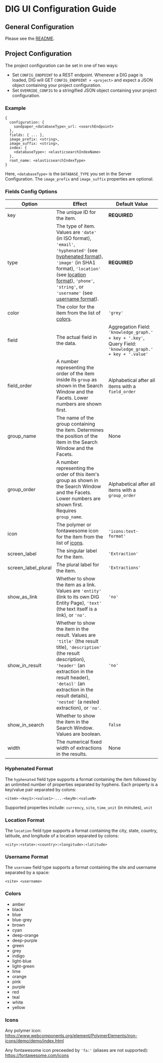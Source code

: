 # DIG UI Configuration Guide

## General Configuration

Please see the [README](https://github.com/NextCenturyCorporation/dig-ui#server-configuration-local).

## Project Configuration

The project configuration can be set in one of two ways:
- Set `CONFIG_ENDPOINT` to a REST endpoint.  Whenever a DIG page is loaded, DIG will GET `CONFIG_ENDPOINT + <project>` and expect a JSON object containing your project configuration.
- Set `OVERRIDE_CONFIG` to a stringified JSON object containing your project configuration.

### Example

```
{
  configuration: {
    sandpaper_<databaseType>_url: <searchEndpoint>
  },
  fields: { ... },
  image_prefix: <string>,
  image_suffix: <string>,
  index: {
    <databaseType>: <elasticsearchIndexName>
  },
  root_name: <elasticsearchIndexType>
}
```

Here, `<databaseType>` is the `DATABASE_TYPE` you set in the Server Configuration.  The `image_prefix` and `image_suffix` properties are optional.

### Fields Config Options

Option | Effect | Default Value
------ | ------ | -------------
key | The unique ID for the item. | **REQUIRED**
type | The type of item.  Values are `'date'` (in ISO format), `'email'`, `'hyphenated'` (see [hyphenated format](https://github.com/NextCenturyCorporation/dig-ui/blob/master/CONFIG_README.md#hyphenated-format)), `'image'` (in SHA1 format), `'location'` (see [location format](https://github.com/NextCenturyCorporation/dig-ui/blob/master/CONFIG_README.md#location-format)), `'phone'`, `'string'`, or `'username'` (see [username format](https://github.com/NextCenturyCorporation/dig-ui/blob/master/CONFIG_README.md#username-format)). | **REQUIRED**
color | The color for the item from the list of [colors](https://github.com/NextCenturyCorporation/dig-ui/blob/master/CONFIG_README.md#colors). | `'grey'`
field | The actual field in the data. | Aggregation Field:  `'knowledge_graph.' + key + '.key'`, <br> Query Field:  `'knowledge_graph.' + key + '.value'`
field_order | A number representing the order of the item inside its `group` as shown in the Search Window and the Facets.  Lower numbers are shown first. | Alphabetical after all items with a `field_order`
group_name | The name of the group containing the item.  Determines the position of the item in the Search Window and the Facets. | None
group_order | A number representing the order of this item's group as shown in the Search Window and the Facets.  Lower numbers are shown first.  Requires `group_name`. | Alphabetical after all items with a `group_order`
icon | The polymer or fontawesome icon for the item from the list of [icons](https://github.com/NextCenturyCorporation/dig-ui/blob/master/CONFIG_README.md#icons). | `'icons:text-format'`
screen_label | The singular label for the item. | `'Extraction'`
screen_label_plural | The plural label for the item. | `'Extractions'`
show_as_link | Whether to show the item as a link.  Values are `'entity'` (link to its own DIG Entity Page), `'text'` (the text itself is a link), or `'no'`. | `'no'`
show_in_result | Whether to show the item in the result.  Values are `'title'` (the result title), `'description'` (the result description), `'header'` (an extraction in the result header), `'detail'` (an extraction in the result details), `'nested'` (a nested extraction), or `'no'`. | `'no'`
show_in_search | Whether to show the item in the Search Window.  Values are boolean. | `false`
width | The numerical fixed width of extractions in the results. | None

### Hyphenated Format

The `hyphenated` field type supports a format containing the item followed by an unlimited number of properties separated by hyphens.  Each property is a key/value pair separated by colons:
```
<item>-<key1>:<value1>-...-<keyN>:<valueN>
```
Supported properties include:  `currency`, `site`, `time_unit` (in minutes), `unit`

### Location Format

The `location` field type supports a format containing the city, state, country, latitude, and longitude of a location separated by colons:
```
<city>:<state>:<country>:<longitude>:<latitude>
```

### Username Format

The `username` field type supports a format containing the site and username separated by a space:
```
<site> <username>
```

### Colors

- amber
- black
- blue
- blue-grey
- brown
- cyan
- deep-orange
- deep-purple
- green
- grey
- indigo
- light-blue
- light-green
- lime
- orange
- pink
- purple
- red
- teal
- white
- yellow

### Icons

Any polymer icon:  https://www.webcomponents.org/element/PolymerElements/iron-icons/demo/demo/index.html

Any fontawesome icon preceeded by `'fa:'` (aliases are not supported):  https://fontawesome.com/icons
